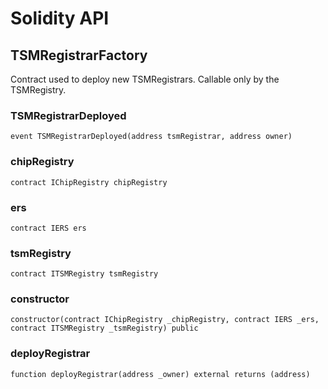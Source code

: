 # Solidity API

## TSMRegistrarFactory

Contract used to deploy new TSMRegistrars. Callable only by the TSMRegistry.

### TSMRegistrarDeployed

```solidity
event TSMRegistrarDeployed(address tsmRegistrar, address owner)
```

### chipRegistry

```solidity
contract IChipRegistry chipRegistry
```

### ers

```solidity
contract IERS ers
```

### tsmRegistry

```solidity
contract ITSMRegistry tsmRegistry
```

### constructor

```solidity
constructor(contract IChipRegistry _chipRegistry, contract IERS _ers, contract ITSMRegistry _tsmRegistry) public
```

### deployRegistrar

```solidity
function deployRegistrar(address _owner) external returns (address)
```

